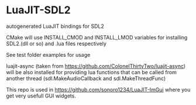 # LuaJIT-SDL2
autogenerated LuaJIT bindings for SDL2

CMake will use INSTALL_CMOD and INSTALL_LMOD variables for installing SDL2.(dll or so) and .lua files respectively

See test folder examples for usage

luajit-async (taken from https://github.com/ColonelThirtyTwo/luajit-async) will be also installed for providing lua functions that can be called from another thread (sdl.MakeAudioCallback and sdl.MakeThreadFunc)

This repo is used in https://github.com/sonoro1234/LuaJIT-ImGui where you get very usefull GUI widgets.
